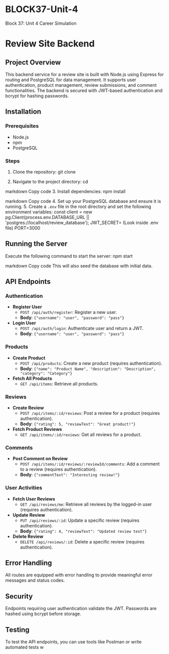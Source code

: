 # BLOCK37-Unit-4
Block 37: Unit 4 Career Simulation

# Review Site Backend

## Project Overview
This backend service for a review site is built with Node.js using Express for routing and PostgreSQL for data management. It supports user authentication, product management, review submissions, and comment functionalities. The backend is secured with JWT-based authentication and bcrypt for hashing passwords.

## Installation

### Prerequisites
- Node.js
- npm
- PostgreSQL

### Steps
1. Clone the repository:
git clone <repository-url>

2. Navigate to the project directory:
cd <project-directory>

markdown
Copy code
3. Install dependencies:
npm install

markdown
Copy code
4. Set up your PostgreSQL database and ensure it is running.
5. Create a `.env` file in the root directory and set the following environment variables:
const client = new pg.Client(process.env.DATABASE_URL || 'postgres://localhost/review_database');
JWT_SECRET= (Look inside .env file)
PORT=3000


## Running the Server
Execute the following command to start the server:
npm start

markdown
Copy code
This will also seed the database with initial data.

## API Endpoints

### Authentication
- **Register User**
  - `POST /api/auth/register`: Register a new user.
  - **Body**: `{"username": "user", "password": "pass"}`
- **Login User**
  - `POST /api/auth/login`: Authenticate user and return a JWT.
  - **Body**: `{"username": "user", "password": "pass"}`

### Products
- **Create Product**
  - `POST /api/products`: Create a new product (requires authentication).
  - **Body**: `{"name": "Product Name", "description": "Description", "category": "Category"}`
- **Fetch All Products**
  - `GET /api/items`: Retrieve all products.

### Reviews
- **Create Review**
  - `POST /api/items/:id/reviews`: Post a review for a product (requires authentication).
  - **Body**: `{"rating": 5, "reviewText": "Great product!"}`
- **Fetch Product Reviews**
  - `GET /api/items/:id/reviews`: Get all reviews for a product.

### Comments
- **Post Comment on Review**
  - `POST /api/items/:id/reviews/:reviewId/comments`: Add a comment to a review (requires authentication).
  - **Body**: `{"commentText": "Interesting review!"}`

### User Activities
- **Fetch User Reviews**
  - `GET /api/reviews/me`: Retrieve all reviews by the logged-in user (requires authentication).
- **Update Review**
  - `PUT /api/reviews/:id`: Update a specific review (requires authentication).
  - **Body**: `{"rating": 4, "reviewText": "Updated review text"}`
- **Delete Review**
  - `DELETE /api/reviews/:id`: Delete a specific review (requires authentication).

## Error Handling
All routes are equipped with error handling to provide meaningful error messages and status codes.

## Security
Endpoints requiring user authentication validate the JWT. Passwords are hashed using bcrypt before storage.

## Testing
To test the API endpoints, you can use tools like Postman or write automated tests w
